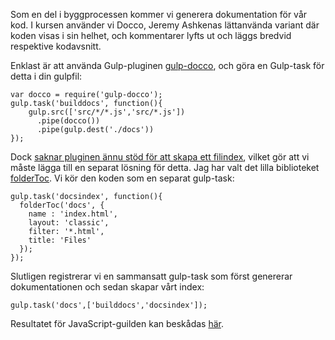 Som en del i byggprocessen kommer vi generera dokumentation för vår kod. I kursen använder vi Docco, Jeremy Ashkenas lättanvända variant där koden visas i sin helhet, och kommentarer lyfts ut och läggs bredvid respektive kodavsnitt. 



Enklast är att använda Gulp-pluginen [gulp-docco](https://github.com/jsBoot/gulp-docco), och göra en Gulp-task för detta i din gulpfil:

<pre><code><span class="hljs-keyword">var</span> docco = <span class="hljs-built_in">require</span>(<span class="hljs-string">'gulp-docco'</span>);
gulp.task(<span class="hljs-string">'builddocs'</span>, <span class="hljs-function"><span class="hljs-keyword">function</span><span class="hljs-params">()</span>{</span>
    gulp.src([<span class="hljs-string">'src/*/*.js'</span>,<span class="hljs-string">'src/*.js'</span>])
      .pipe(docco())
      .pipe(gulp.dest(<span class="hljs-string">'./docs'</span>))
});
</code></pre>

Dock [saknar pluginen ännu stöd för att skapa ett filindex](https://github.com/jsBoot/gulp-docco/issues/2), vilket gör att vi måste lägga till en separat lösning för detta. Jag har valt det lilla biblioteket [folderToc](https://github.com/czajkowski/folder-toc). Vi kör den koden som en separat gulp-task:

<pre><code>gulp.task(<span class="hljs-string">'docsindex'</span>, <span class="hljs-function"><span class="hljs-keyword">function</span><span class="hljs-params">()</span>{</span>
  folderToc(<span class="hljs-string">'docs'</span>, {
    name : <span class="hljs-string">'index.html'</span>,
    layout: <span class="hljs-string">'classic'</span>,
    filter: <span class="hljs-string">'*.html'</span>,
    title: <span class="hljs-string">'Files'</span>    
  });
});
</code></pre>

Slutligen registrerar vi en sammansatt gulp-task som först genererar dokumentationen och sedan skapar vårt index:

<pre><code>gulp.<span class="hljs-keyword">task</span>(<span class="hljs-string">'docs'</span>,[<span class="hljs-string">'builddocs'</span>,<span class="hljs-string">'docsindex'</span>]);</code></pre>

Resultatet för JavaScript-guilden kan beskådas [här](blog.krawaller.se/riaht2014/docs/).